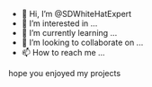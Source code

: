 - 👋 Hi, I’m @SDWhiteHatExpert
- 👀 I’m interested in ...
- 🌱 I’m currently learning ...
- 💞️ I’m looking to collaborate on ...
- 📫 How to reach me ...

<!---
SDWhiteHatExpert/SDWhiteHatExpert is a ✨ special ✨ repository because its `README.md` (this file) appears on your GitHub profile.
You can click the Preview link to take a look at your changes.
--->

hope you enjoyed my projects
